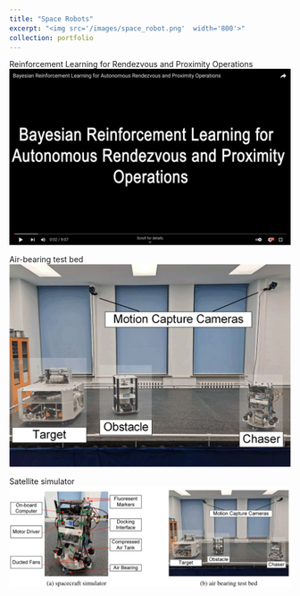 ```yaml
---
title: "Space Robots"
excerpt: "<img src='/images/space_robot.png'  width='800'>"
collection: portfolio
---
```


Reinforcement Learning for Rendezvous and Proximity Operations
[![Watch the video](/images/space_robot_youtube1.png)](https://youtu.be/Elo7wOvmWXE)

Air-bearing test bed
<img src='/images/space_overview2.png'>

Satellite simulator
<img src='/images/space_robot.png'>









